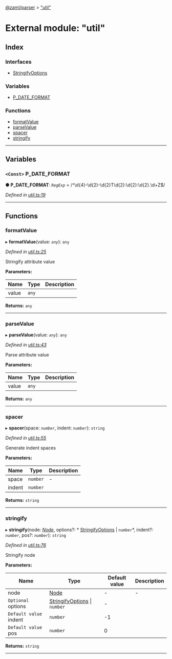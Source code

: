 [@zaml/parser](../README.md) > ["util"](../modules/_util_.md)

# External module: "util"

## Index

### Interfaces

* [StringifyOptions](../interfaces/_util_.stringifyoptions.md)

### Variables

* [P_DATE_FORMAT](_util_.md#p_date_format)

### Functions

* [formatValue](_util_.md#formatvalue)
* [parseValue](_util_.md#parsevalue)
* [spacer](_util_.md#spacer)
* [stringify](_util_.md#stringify)

---

## Variables

<a id="p_date_format"></a>

### `<Const>` P_DATE_FORMAT

**● P_DATE_FORMAT**: *`RegExp`* =  /^\d{4}-\d{2}-\d{2}T\d{2}:\d{2}:\d{2}\.\d+Z$/

*Defined in [util.ts:19](https://github.com/nexushubs/zaml-lang/blob/dba599e/packages/zaml-parser/src/util.ts#L19)*

___

## Functions

<a id="formatvalue"></a>

###  formatValue

▸ **formatValue**(value: *`any`*): `any`

*Defined in [util.ts:25](https://github.com/nexushubs/zaml-lang/blob/dba599e/packages/zaml-parser/src/util.ts#L25)*

Stringify attribute value

**Parameters:**

| Name | Type | Description |
| ------ | ------ | ------ |
| value | `any` |   |

**Returns:** `any`

___
<a id="parsevalue"></a>

###  parseValue

▸ **parseValue**(value: *`any`*): `any`

*Defined in [util.ts:43](https://github.com/nexushubs/zaml-lang/blob/dba599e/packages/zaml-parser/src/util.ts#L43)*

Parse attribute value

**Parameters:**

| Name | Type | Description |
| ------ | ------ | ------ |
| value | `any` |   |

**Returns:** `any`

___
<a id="spacer"></a>

###  spacer

▸ **spacer**(space: *`number`*, indent: *`number`*): `string`

*Defined in [util.ts:55](https://github.com/nexushubs/zaml-lang/blob/dba599e/packages/zaml-parser/src/util.ts#L55)*

Generate indent spaces

**Parameters:**

| Name | Type | Description |
| ------ | ------ | ------ |
| space | `number` |  \- |
| indent | `number` |   |

**Returns:** `string`

___
<a id="stringify"></a>

###  stringify

▸ **stringify**(node: *[Node](../classes/_node_.node.md)*, options?: * [StringifyOptions](../interfaces/_util_.stringifyoptions.md) &#124; `number`*, indent?: *`number`*, pos?: *`number`*): `string`

*Defined in [util.ts:76](https://github.com/nexushubs/zaml-lang/blob/dba599e/packages/zaml-parser/src/util.ts#L76)*

Stringify node

**Parameters:**

| Name | Type | Default value | Description |
| ------ | ------ | ------ | ------ |
| node | [Node](../classes/_node_.node.md) | - |  \- |
| `Optional` options |  [StringifyOptions](../interfaces/_util_.stringifyoptions.md) &#124; `number`| - |
| `Default value` indent | `number` |  -1 |
| `Default value` pos | `number` | 0 |

**Returns:** `string`

___

